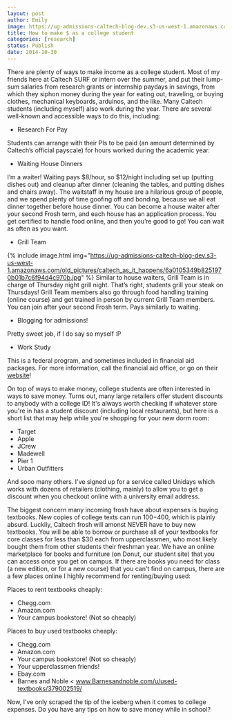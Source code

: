 ```yaml
---
layout: post
author: Emily
image: https://ug-admissions-caltech-blog-dev.s3-us-west-1.amazonaws.com/old_pictures/caltech_as_it_happens/6a0105349b8251970b01b8d0835e09970c.jpg
title: How to make $ as a college student 
categories: [research]
status: Publish
date: 2014-10-30
---
```



There are plenty of ways to make income as a college student. Most of my friends here at Caltech SURF or intern over the summer, and put their lump-sum salaries from research grants or internship paydays in savings, from which they siphon money during the year for eating out, traveling, or buying clothes, mechanical keyboards, arduinos, and the like. Many Caltech students (including myself) also work during the year. There are several well-known and accessible ways to do this, including:

- Research For Pay

Students can arrange with their PIs to be paid (an amount determined by Caltech’s official payscale) for hours worked during the academic year.

- Waiting House Dinners

I’m a waiter! Waiting pays $8/hour, so $12/night including set up (putting dishes out) and cleanup after dinner (cleaning the tables, and putting dishes and chairs away). The waitstaff in my house are a hilarious group of people, and we spend plenty of time goofing off and bonding, because we all eat dinner together before house dinner. You can become a house waiter after your second Frosh term, and each house has an application process. You get certified to handle food online, and then you’re good to go! You can wait as often as you want.

- Grill Team


{% include image.html img="https://ug-admissions-caltech-blog-dev.s3-us-west-1.amazonaws.com/old_pictures/caltech_as_it_happens/6a0105349b8251970b01b7c6f94d4c970b.jpg" %}
Similar to house waiters, Grill Team is in charge of Thursday night grill night. That’s right, students grill your steak on Thursdays! Grill Team members also go through food handling training (online course) and get trained in person by current Grill Team members. You can join after your second Frosh term. Pays similarly to waiting.

- Blogging for admissions!

Pretty sweet job, if I do say so myself :P

- Work Study

This is a federal program, and sometimes included in financial aid packages. For more information, call the financial aid office, or go on their <a href="www.finaid.caltech.edu" target="_blank">website</a>!

On top of ways to make money, college students are often interested in ways to save money. Turns out, many large retailers offer student discounts to anybody with a college ID! It's always worth checking if whatever store you're in has a student discount (including local restaurants), but here is a short list that may help while you're shopping for your new dorm room:

- Target
- Apple
- JCrew
- Madewell
- Pier 1
- Urban Outfitters

And sooo many others. I've signed up for a service called Unidays which works with dozens of retailers (clothing, mainly) to allow you to get a discount when you checkout online with a university email address.

The biggest concern many incoming frosh have about expenses is buying textbooks. New copies of college texts can run $100-$400, which is plainly absurd. Luckily, Caltech frosh will amonst NEVER have to buy new textbooks. You will be able to borrow or purchase all of your textbooks for core classes for less than $30 each from upperclassmen, who most likely bought them from other students their freshman year. We have an online marketplace for books and furniture (on Donut, our student site) that you can access once you get on campus. If there are books you need for class (a new edition, or for a new course) that you can't find on campus, there are a few places online I highly recommend for renting/buying used:

Places to rent textbooks cheaply:

- Chegg.com
- Amazon.com
- Your campus bookstore! (Not so cheaply)

Places to buy used textbooks cheaply:

- Chegg.com
- Amazon.com
- Your campus bookstore! (Not so cheaply)
- Your upperclassmen friends!
- Ebay.com
- Barnes and Noble &lt; www.Barnesandnoble.com/u/used-textbooks/379002519/

Now, I’ve only scraped the tip of the iceberg when it comes to college expenses. Do you have any tips on how to save money while in school?


